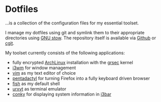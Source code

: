 # Dotfiles

…is a collection of the configuration files for my essential toolset.

I manage my dotfiles using git and symlink them to their appropriate directories using [GNU stow]. The repository itself is available via [Github] or [cgit].

My toolset currently consists of the following applications:

* fully encrypted [ArchLinux] installation with the [grsec] kernel
* [i3wm] for window management
* [vim] as my text editor of choice
* [pentadactyl] for turning Firefox into a fully keyboard driven browser
* [fish] as my default shell
* [urxvt] as terminal emulator
* [conky] for displaying system information in [i3bar]

[GNU stow]: https://www.gnu.org/software/stow/
[Github]: https://github.com/KnairdA/dotfiles
[cgit]: http://code.kummerlaender.eu/Dotfiles/
[ArchLinux]: https://archlinux.org
[grsec]: https://grsecurity.net
[i3wm]: http://i3wm.org
[vim]: http://vim.org
[pentadactyl]: http://5digits.org/pentadactyl/
[fish]: http://fishshell.com/
[urxvt]: http://software.schmorp.de/pkg/rxvt-unicode.html
[conky]: http://conky.sourceforge.net/
[i3bar]: http://i3wm.org/docs/i3bar-protocol.html
